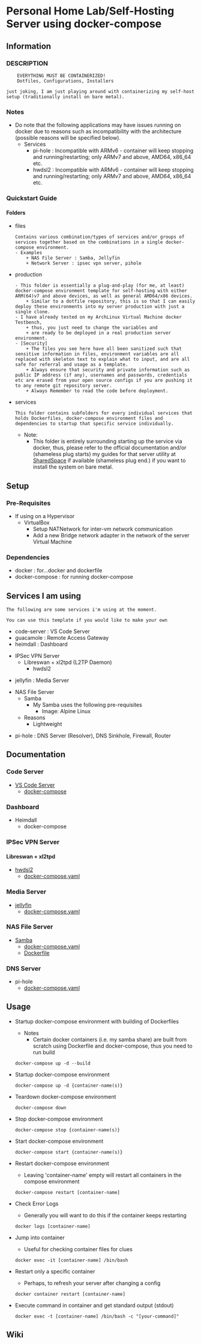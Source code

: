 # Personal Home Lab/Self-Hosting Server using docker-compose

## Information
### DESCRIPTION
```
	EVERYTHING MUST BE CONTAINERIZED!
	Dotfiles, Configurations, Installers

just joking, I am just playing around with containerizing my self-host setup (traditionally install on bare metal).
```

### Notes
- Do note that the following applications may have issues running on docker due to reasons such as incompatibility with the architecture (possible reasons will be specified below).
    - Services
        + pi-hole : Incompatible with ARMv6 - container will keep stopping and running/restarting; only ARMv7 and above, AMD64, x86_64 etc.
        + hwdsl2  : Incompatible with ARMv6 - container will keep stopping and running/restarting; only ARMv7 and above, AMD64, x86_64 etc.

### Quickstart Guide
#### Folders
+ files
    ```
    Contains various combination/types of services and/or groups of services together based on the combinations in a single docker-compose environment. 
    - Examples
	    + NAS File Server : Samba, Jellyfin
	    + Network Server : ipsec vpn server, pihole
    ```
+ production
    ```This is where all the production-ready and tested docker-compose environment as well as Dockerfiles and dependencies are stored. 
    - This folder is essentially a plug-and-play (for me, at least) docker-compose environment template for self-hosting with either ARM(64)v7 and above devices, as well as general AMD64/x86 devices.
        + Similar to a dotfile repository, this is so that I can easily deploy these environments into my server production with just a single clone.
    - I have already tested on my ArchLinux Virtual Machine docker Testbench, 
        + thus, you just need to change the variables and 
        + are ready to be deployed in a real production server environment.
    - [Security] 
        + The files you see here have all been sanitized such that sensitive information in files, environment variables are all replaced with skeleton text to explain what to input, and are all safe for referral and usage as a template.
        + Always ensure that security and private information such as public IP address (if any), usernames and passwords, credentials etc are erased from your open source configs if you are pushing it to any remote git repository server.
        + Always Remember to read the code before deployment.
    ```
+ services
    ```
    This folder contains subfolders for every individual services that holds Dockerfiles, docker-compose environment files and dependencies to startup that specific service individually. 
    ```
    - Note: 
        + This folder is entirely surrounding starting up the service via docker, thus, please refer to the official documentation and/or (shameless plug starts) my guides for that server utility at [SharedSpace](https://github.com/Thanatisia/SharedSpace) if available (shameless plug end.) if you want to install the system on bare metal.

## Setup
### Pre-Requisites
- If using on a Hypervisor
    - VirtualBox
        + Setup NATNetwork for inter-vm network communication
        + Add a new Bridge network adapter in the network of the server Virtual Machine

### Dependencies
+ docker : for...docker and dockerfile
+ docker-compose : for running docker-compose

## Services I am using
```
The following are some services i'm using at the moment.

You can use this template if you would like to make your own
```
+ code-server : VS Code Server
+ guacamole : Remote Access Gateway
+ heimdall : Dashboard
- IPSec VPN Server
    - Libreswan + xl2tpd (L2TP Daemon)
        + hwdsl2
+ jellyfin : Media Server
- NAS File Server
    - Samba
        - My Samba uses the following pre-requisites
            + Image: Alpine Linux
	- Reasons
	    + Lightweight
+ pi-hole : DNS Server (Resolver), DNS Sinkhole, Firewall, Router

## Documentation
### Code Server
- [VS Code Server](services/code-server)
    - [docker-compose](services/code-server/docker-compose.yaml)
        
### Dashboard
- Heimdall
    - docker-compose

### IPSec VPN Server
#### Libreswan + xl2tpd
- [hwdsl2](services/ipsec-vpn-server/hwdsl2)
    - [docker-compose.yaml](services/ipsec-vpn-server/hwdsl2/docker-compose.yaml)

### Media Server
- [jellyfin](services/jellyfin)
    - [docker-compose.yaml](services/jellyfin/docker-compose.yaml)

### NAS File Server
- [Samba](services/samba-file-server)
    - [docker-compose.yaml](services/samba-file-server/docker-compose.yaml)
    - [Dockerfile](services/samba-file-server/samba/Dockerfile)

### DNS Server
- pi-hole
    - [docker-compose.yaml](services/pi-hole/docker-compose.yaml)
       

## Usage
- Startup docker-compose environment with building of Dockerfiles
    - Notes
        + Certain docker containers (i.e. my samba share) are built from scratch using Dockerfile and docker-compose, thus you need to run build
    ```console
    docker-compose up -d --build
    ```

- Startup docker-compose environment
    ```console
    docker-compose up -d {container-name(s)}
    ```

- Teardown docker-compose environment
    ```console
    docker-compose down
    ```

- Stop docker-compose environment
    ```console
    docker-compose stop {container-name(s)}
    ```

- Start docker-compose environment
    ```console
    docker-compose start {container-name(s)}
    ```

- Restart docker-compose environment
    + Leaving 'container-name' empty will restart all containers in the compose environment
    ```console
    docker-compose restart [container-name]
    ```

- Check Error Logs
    + Generally you will want to do this if the container keeps restarting
    ```console
    docker logs [container-name]
    ```

- Jump into container
    + Useful for checking container files for clues
    ```console
    docker exec -it [container-name] /bin/bash
    ```

- Restart only a specific container
    + Perhaps, to refresh your server after changing a config
    ```console
    docker container restart [container-name]
    ```

- Execute command in container and get standard output (stdout)
    ```console
    docker exec -t [container-name] /bin/bash -c "[your-command]"
    ```

## Wiki
